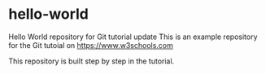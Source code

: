 # hello-world
Hello World repository for Git tutorial update
This is an example repository for the Git tutoial on https://www.w3schools.com

This repository is built step by step in the tutorial.
